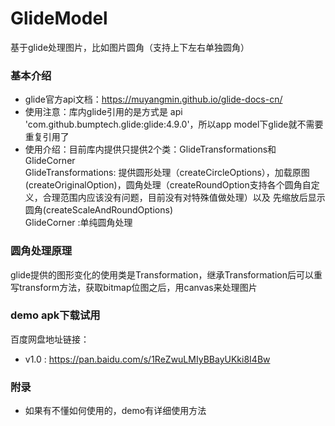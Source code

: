 # GlideModel
基于glide处理图片，比如图片圆角（支持上下左右单独圆角）

### 基本介绍
* glide官方api文档：<https://muyangmin.github.io/glide-docs-cn/>
* 使用注意：库内glide引用的是方式是 api 'com.github.bumptech.glide:glide:4.9.0'，所以app model下glide就不需要重复引用了
* 使用介绍：目前库内提供只提供2个类：GlideTransformations和GlideCorner <br>
GlideTransformations: 提供圆形处理（createCircleOptions），加载原图(createOriginalOption)，圆角处理（createRoundOption支持各个圆角自定义，合理范围内应该没有问题，目前没有对特殊值做处理）以及 先缩放后显示圆角(createScaleAndRoundOptions)<br>
GlideCorner :单纯圆角处理

### 圆角处理原理
glide提供的图形变化的使用类是Transformation，继承Transformation后可以重写transform方法，获取bitmap位图之后，用canvas来处理图片

### demo apk下载试用
百度网盘地址链接：<br>
* v1.0 : <https://pan.baidu.com/s/1ReZwuLMIyBBayUKki8I4Bw>

### 附录
* 如果有不懂如何使用的，demo有详细使用方法


